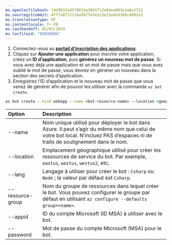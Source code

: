 ```yaml
---
ms.openlocfilehash: 14d9632ad578014a36b5f13e6dee883e2a6e1722
ms.sourcegitcommit: 4ff7a8772124a567f43e2c3e13aded368c4002e3
ms.translationtype: HT
ms.contentlocale: fr-FR
ms.lasthandoff: 05/03/2019
ms.locfileid: "65035684"
---
```

1. Connectez-vous au [**portail d’inscription des applications**](https://portal.azure.com/#blade/Microsoft_AAD_RegisteredApps/ApplicationsListBlade).
1. Cliquez sur **Ajouter une application** pour inscrire votre application, créez un **ID d’application**, puis **générez un nouveau mot de passe**. Si vous avez déjà une application et un mot de passe mais que vous avez oublié le mot de passe, vous devrez en générer un nouveau dans la section des secrets d’application.
1. Enregistrez l’ID d’application et le nouveau mot de passe que vous venez de générer afin de pouvoir les utiliser avec la commande `az bot create`.  

```cmd
az bot create --kind webapp --name <bot-resource-name> --location <geographic-location> --version v4 --lang <language> --verbose --resource-group <resource-group-name> --appid "<application-id>" --password "<application-password>" --verbose
```

| Option | Description |
|:---|:---|
| --name | Nom unique utilisé pour déployer le bot dans Azure. Il peut s’agir du même nom que celui de votre bot local. N’incluez PAS d’espaces ni de traits de soulignement dans le nom. |
| --location | Emplacement géographique utilisé pour créer les ressources de service du bot. Par exemple, `eastus`, `westus`, `westus2`, etc. |
| --lang | Langage à utiliser pour créer le bot : `Csharp` ou `Node` ; la valeur par défaut est `Csharp`. |
| --resource-group | Nom du groupe de ressources dans lequel créer le bot. Vous pouvez configurer le groupe par défaut en utilisant `az configure --defaults group=<name>`. |
| --appid | ID du compte Microsoft (ID MSA) à utiliser avec le bot. |
| --password | Mot de passe du compte Microsoft (MSA) pour le bot. |

